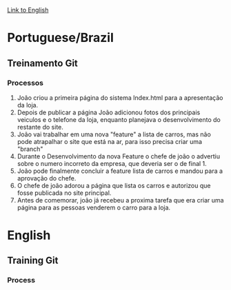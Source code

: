 [Link to English](#english)


# Portuguese/Brazil

## Treinamento Git


### Processos
1. João criou a primeira página do sistema Index.html para a apresentação da loja.
2. Depois de publicar a página João adicionou fotos dos principais veiculos e o telefone da loja, enquanto planejava o desenvolvimento do restante do site.
3. João vai trabalhar em uma nova "feature" a lista de carros, mas não pode atrapalhar o site que está na ar, para isso precisa criar uma "branch"
4. Durante o Desenvolvimento da nova Feature o chefe de joão o advertiu sobre o numero incorreto da empresa, que deveria ser o de final 1.
5. João pode finalmente concluir a feature lista de carros e mandou para a aprovação do chefe.
6. O chefe de joão adorou a página que lista os carros e autorizou que fosse publicada no site principal.
7. Antes de comemorar, joão já recebeu a proxima tarefa que era criar uma página para as pessoas venderem o carro para a loja.
# English

## Training Git

### Process




